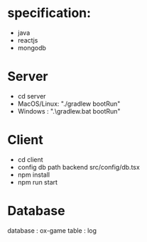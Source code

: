 # specification:
- java
- reactjs
- mongodb 

# Server
- cd server
- MacOS/Linux:  "./gradlew bootRun"
- Windows : ".\gradlew.bat bootRun"

# Client
- cd client
- config db path backend src/config/db.tsx
- npm install
- npm run start

# Database
database  : ox-game 
table : log
